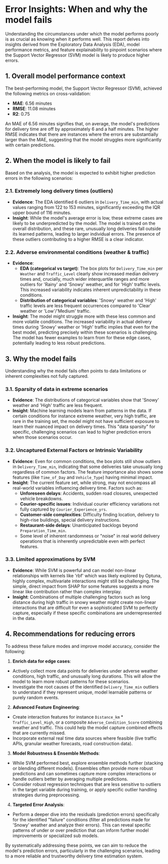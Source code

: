 # Error Insights: When and why the model fails
Understanding the circumstances under which the model performs poorly is as crucial as knowing when it performs well. This report delves into insights derived from the Exploratory Data Analysis (EDA), model performance metrics, and feature explainability to pinpoint scenarios where the Support Vector Regressor (SVM) model is likely to produce higher errors.

## 1. Overall model performance context
The best-performing model, the Support Vector Regressor (SVM), achieved the following metrics on cross-validation:
- **MAE**: 6.56 minutes
- **RMSE**: 11.08 minutes
- **R2**: 0.75

An MAE of 6.56 minutes signifies that, on average, the model's predictions for delivery time are off by approximately 6 and a half minutes. The higher RMSE indicates that there are instances where the errors are substantially larger than the MAE, suggesting that the model struggles more significantly with certain predictions.

## 2. When the model is likely to fail
Based on the analysis, the model is expected to exhibit higher prediction errors in the following scenarios:

### 2.1. Extremely long delivery times (outliers)
- **Evidence**: The EDA identified 6 outliers in `Delivery_Time_min`, with actual values ranging from 122 to 153 minutes, significantly exceeding the IQR upper bound of 116 minutes.
- **Insight**: While the model's average error is low, these extreme cases are likely to be underpredicted by the model. The model is trained on the overall distribution, and these rare, unusually long deliveries fall outside its learned patterns, leading to larger individual errors. The presence of these outliers contributing to a higher RMSE is a clear indicator.

### 2.2. Adverse environmental conditions (weather & traffic)
- **Evidence**:
    - **EDA (categorical vs target)**: The box plots for `Delivery_Time_min` per `Weather` and `Traffic_Level` clearly show increased median delivery times and, crucially, much wider interquartile ranges and more outliers for 'Rainy' and 'Snowy' weather, and for 'High' traffic levels. This increased variability indicates inherent unpredictability in these conditions.
    - **Distribution of categorical variables**: 'Snowy' weather and 'High' traffic levels are less frequent occurrences compared to 'Clear' weather or 'Low'/'Medium' traffic.
- **Insight**: The model might struggle more with these less common and more volatile conditions. The increased variability in actual delivery times during 'Snowy' weather or 'High' traffic implies that even for the best model, predicting precisely within these scenarios is challenging. The model has fewer examples to learn from for these edge cases, potentially leading to less robust predictions.

## 3. Why the model fails 
Understanding why the model fails often points to data limitations or inherent complexities not fully captured.

### 3.1. Sparsity of data in extreme scenarios
- **Evidence**: The distributions of categorical variables show that 'Snowy' weather and 'High' traffic are less frequent.
- **Insight**: Machine learning models learn from patterns in the data. If certain conditions for instance extreme weather, very high traffic, are rare in the training set, the model might not have sufficient exposure to learn their nuanced impact on delivery times. This "data sparsity" for specific, challenging scenarios can lead to higher prediction errors when those scenarios occur.

### 3.2. Uncaptured External Factors or Intrinsic Variability
- **Evidence**: Even for common conditions, the box plots still show outliers in `Delivery_Time_min`, indicating that some deliveries take unusually long regardless of common factors. The feature importance also shows some features (like `Time_of_Day` and `Vehicle_Type`) having minimal impact.
- **Insight**: The current feature set, while strong, may not encompass all real-world variables influencing delivery time. Factors such as:
    - **Unforeseen delays**: Accidents, sudden road closures, unexpected vehicle breakdowns.
    - **Courier-specific issues**: Individual courier efficiency variations not fully captured by `Courier_Experience_yrs`.
    - **Customer-side complexities**: Difficulty finding location, delivery to high-rise buildings, special delivery instructions.
    - **Restaurant-side delays**: Unanticipated backlogs beyond `Preparation_Time_min`.
    - Some level of inherent randomness or "noise" in real world delivery operations that is inherently unpredictable even with perfect features.

### 3.3. Limited approximations by SVM 
- **Evidence**: While SVM is powerful and can model non-linear relationships with kernels like 'rbf' which was likely explored by Optuna, highly complex, multivariate interactions might still be challenging. The simple, direct impact from SHAP for some features suggests a more linear like contribution rather than complex interplay.
- **Insight**: Combinations of multiple challenging factors such as long distance during high traffic in snowy weather might create non-linear interactions that are difficult for even a sophisticated SVM to perfectly capture, especially if these specific combinations are underrepresented in the data.

## 4. Recommendations for reducing errors
To address these failure modes and improve model accuracy, consider the following:

1. **Enrich data for edge cases**:
- Actively collect more data points for deliveries under adverse weather conditions, high traffic, and unusually long durations. This will allow the model to learn more robust patterns for these scenarios.
- Investigate the root causes of the identified `Delivery_Time_min` outliers to understand if they represent unique, model learnable patterns or purely random events.

2. **Advanced Feature Engineering**:
- Create interaction features for instance `Distance_km` * `Traffic_Level_High`, or a composite `Adverse_Condition_Score` combining weather and traffic. This could help the model capture combined effects that are currently missed.
- Incorporate external real time data sources where feasible (live traffic APIs, granular weather forecasts, road construction data).

3. **Model Robustness & Ensemble Methods**:
- While SVM performed best, explore ensemble methods further (stacking or blending different models). Ensembles often provide more robust predictions and can sometimes capture more complex interactions or handle outliers better by averaging multiple predictions.
- Consider robust regression techniques that are less sensitive to outliers in the target variable during training, or apply specific outlier handling strategies during preprocessing.

4. **Targeted Error Analysis**:
- Perform a deeper dive into the residuals (prediction errors) specifically for the identified "failure" conditions (filter all predictions made for 'Snowy' weather and analyze their errors). This can reveal specific patterns of under or over prediction that can inform further model improvements or specialized sub models.

By systematically addressing these points, we can aim to reduce the model's prediction errors, particularly in the challenging scenarios, leading to a more reliable and trustworthy delivery time estimation system.